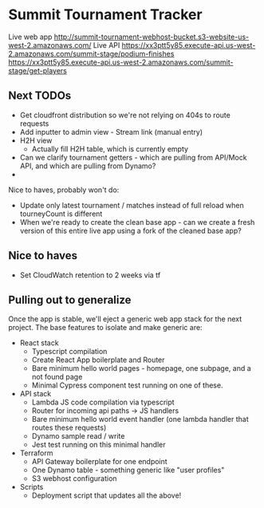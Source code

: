# Summit Tournament Tracker

Live web app
http://summit-tournament-webhost-bucket.s3-website-us-west-2.amazonaws.com/
Live API
https://xx3ptt5y85.execute-api.us-west-2.amazonaws.com/summit-stage/podium-finishes
https://xx3ptt5y85.execute-api.us-west-2.amazonaws.com/summit-stage/get-players

## Next TODOs
- Get cloudfront distribution so we're not relying on 404s to route requests
- Add inputter to admin view
        - Stream link (manual entry)
- H2H view
    - Actually fill H2H table, which is currently empty
- Can we clarify tournament getters - which are pulling from API/Mock API, and which are pulling from Dynamo?
- 
Nice to haves, probably won't do:
- Update only latest tournament / matches instead of full reload when tourneyCount is different
- When we're ready to create the clean base app - can we create a fresh version of this entire live app using a fork of the cleaned base app?

## Nice to haves
- Set CloudWatch retention to 2 weeks via tf


## Pulling out to generalize
Once the app is stable, we'll eject a generic web app stack for the next project. The base features to isolate and make generic are:
- React stack
    - Typescript compilation
    - Create React App boilerplate and Router
    - Bare minimum hello world pages - homepage, one subpage, and a not found page
    - Minimal Cypress component test running on one of these.
- API stack
    - Lambda JS code compilation via typescript
    - Router for incoming api paths -> JS handlers
    - Bare minimum hello world event handler (one lambda handler that routes these requests)
    - Dynamo sample read / write
    - Jest test running on this minimal handler
- Terraform
    - API Gateway boilerplate for one endpoint
    - One Dynamo table - something generic like "user profiles"
    - S3 webhost configuration
- Scripts
    - Deployment script that updates all the above!